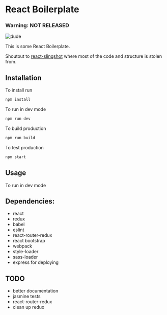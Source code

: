 # React Boilerplate

### Warning: NOT RELEASED

![dude](http://media.bizj.us/view/img/750421/underconstruction256*400xx256-256-0-0.jpg)

This is some React Boilerplate.

Shoutout to [react-slingshot](https://github.com/coryhouse/react-slingshot "Title") where most of the code and structure is stolen from.


## Installation

To install run

```sh
npm install
```

To run in dev mode

```sh
npm run dev
```

To build production

```sh
npm run build
```

To test production

```sh
npm start
```

## Usage

To run in dev mode

## Dependencies:

* react
* redux
* babel
* eslint
* react-router-redux
* react bootstrap
* webpack
* style-loader
* sass-loader
* express for deploying

## TODO

* better documentation
* jasmine tests
* react-router-redux 
* clean up redux
